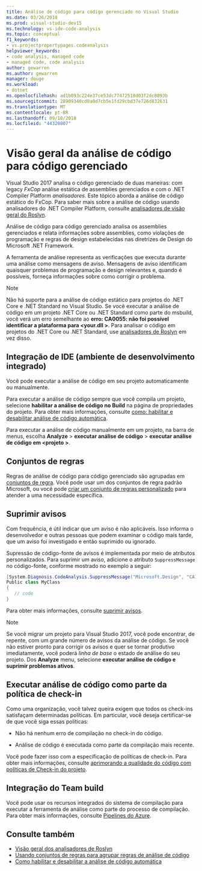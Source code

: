 ```yaml
---
title: Análise de código para código gerenciado no Visual Studio
ms.date: 03/26/2018
ms.prod: visual-studio-dev15
ms.technology: vs-ide-code-analysis
ms.topic: conceptual
f1_keywords:
- vs.projectpropertypages.codeanalysis
helpviewer_keywords:
- code analysis, managed code
- managed code, code analysis
author: gewarren
ms.author: gewarren
manager: douge
ms.workload:
- dotnet
ms.openlocfilehash: ad1b093c224e37ce53dc77472518d03f2dc8093b
ms.sourcegitcommit: 28909340cd0a0d7cb5e1fd29cbd37e726d832631
ms.translationtype: MT
ms.contentlocale: pt-BR
ms.lasthandoff: 09/10/2018
ms.locfileid: "44320807"
---
```

# <a name="overview-of-code-analysis-for-managed-code"></a>Visão geral da análise de código para código gerenciado

Visual Studio 2017 analisa o código gerenciado de duas maneiras: com legacy *FxCop* análise estática de assemblies gerenciados e com o .NET Compiler Platform *analisadores*. Este tópico aborda a análise de código estático do FxCop. Para saber mais sobre a análise de código usando analisadores do .NET Compiler Platform, consulte [analisadores de visão geral do Roslyn](../code-quality/roslyn-analyzers-overview.md).

Análise de código para código gerenciado analisa os assemblies gerenciados e relata informações sobre assemblies, como violações de programação e regras de design estabelecidas nas diretrizes de Design do Microsoft .NET Framework.

A ferramenta de análise representa as verificações que executa durante uma análise como mensagens de aviso. Mensagens de aviso identificam quaisquer problemas de programação e design relevantes e, quando é possíveis, forneça informações sobre como corrigir o problema.

> [!NOTE]
> Não há suporte para a análise de código estático para projetos do .NET Core e .NET Standard no Visual Studio. Se você executar a análise de código em um projeto .NET Core ou .NET Standard como parte do msbuild, você verá um erro semelhante ao **erro: CA0055: não foi possível identificar a plataforma para \<your.dll >**. Para analisar o código em projetos do .NET Core ou .NET Standard, use [analisadores de Roslyn](../code-quality/roslyn-analyzers-overview.md) em vez disso.

## <a name="ide-integrated-development-environment-integration"></a>Integração de IDE (ambiente de desenvolvimento integrado)

Você pode executar a análise de código em seu projeto automaticamente ou manualmente.

Para executar a análise de código sempre que você compila um projeto, selecione **habilitar a análise de código no Build** na página de propriedades do projeto. Para obter mais informações, consulte [como: habilitar e desabilitar análise de código automática](../code-quality/how-to-enable-and-disable-automatic-code-analysis-for-managed-code.md).

Para executar a análise de código manualmente em um projeto, na barra de menus, escolha **Analyze** > **executar análise de código** > **executar análise de código em \<projeto >**.

## <a name="rule-sets"></a>Conjuntos de regras

Regras de análise de código para código gerenciado são agrupadas em [conjuntos de regra](../code-quality/using-rule-sets-to-group-code-analysis-rules.md). Você pode usar um dos conjuntos de regra padrão Microsoft, ou você pode [criar um conjunto de regras personalizado](../code-quality/how-to-create-a-custom-rule-set.md) para atender a uma necessidade específica.

## <a name="suppress-warnings"></a>Suprimir avisos

Com frequência, é útil indicar que um aviso é não aplicáveis. Isso informa o desenvolvedor e outras pessoas que podem examinar o código mais tarde, que um aviso foi investigado e então suprimido ou ignorado.

Supressão de código-fonte de avisos é implementada por meio de atributos personalizados. Para suprimir um aviso, adicione o atributo `SuppressMessage` no código-fonte, conforme mostrado no exemplo a seguir:

```csharp
[System.Diagnosis.CodeAnalysis.SuppressMessage("Microsoft.Design", "CA1039:ListsAreStrongTyped")]
Public class MyClass
{
   // code
}
```

Para obter mais informações, consulte [suprimir avisos](../code-quality/in-source-suppression-overview.md).

> [!NOTE]
> Se você migrar um projeto para Visual Studio 2017, você pode encontrar, de repente, com um grande número de avisos da análise de código. Se você não estiver pronto para corrigir os avisos e quer se tornar produtivo imediatamente, você poderá *linha de base* o estado de análise do seu projeto. Dos **Analyze** menu, selecione **executar análise de código e suprimir problemas ativos**.

## <a name="run-code-analysis-as-part-of-check-in-policy"></a>Executar análise de código como parte da política de check-in

Como uma organização, você talvez queira exigem que todos os check-ins satisfaçam determinadas políticas. Em particular, você deseja certificar-se de que você siga essas políticas:

- Não há nenhum erro de compilação no check-in do código.

- Análise de código é executada como parte da compilação mais recente.

Você pode fazer isso com a especificação de políticas de check-in. Para obter mais informações, consulte [aprimorando a qualidade do código com políticas de Check-in do projeto](../code-quality/enhancing-code-quality-with-team-project-check-in-policies.md).

## <a name="team-build-integration"></a>Integração do Team build

Você pode usar os recursos integrados do sistema de compilação para executar a ferramenta de análise como parte do processo de compilação. Para obter mais informações, consulte [Pipelines do Azure](/azure/devops/pipelines/index?view=vsts).

## <a name="see-also"></a>Consulte também

- [Visão geral dos analisadores de Roslyn](../code-quality/roslyn-analyzers-overview.md)
- [Usando conjuntos de regras para agrupar regras de análise de código](../code-quality/using-rule-sets-to-group-code-analysis-rules.md)
- [Como habilitar e desabilitar a análise de código automática](../code-quality/how-to-enable-and-disable-automatic-code-analysis-for-managed-code.md)
